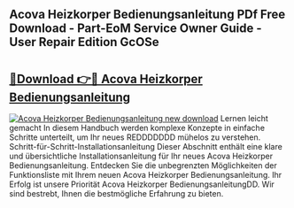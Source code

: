 ## Acova Heizkorper Bedienungsanleitung PDf Free Download - Part-EoM Service Owner Guide - User Repair Edition GcOSe

# <h2><a href="http://df0w6qv.blite.top/?on=Acova+Heizkorper+Bedienungsanleitung">🔗Download 👉🔴 Acova Heizkorper Bedienungsanleitung</a></h2>

[![Acova Heizkorper Bedienungsanleitung new download](https://i.imgur.com/lujVjoI.png)](http://df0w6qv.blite.top/?on=Acova+Heizkorper+Bedienungsanleitung)
Lernen leicht gemacht In diesem Handbuch werden komplexe Konzepte in einfache Schritte unterteilt, um Ihr neues REDDDDDDD mühelos zu verstehen. Schritt-für-Schritt-Installationsanleitung Dieser Abschnitt enthält eine klare und übersichtliche Installationsanleitung für Ihr neues Acova Heizkorper Bedienungsanleitung. Entdecken Sie die unbegrenzten Möglichkeiten der Funktionsliste mit Ihrem neuen Acova Heizkorper Bedienungsanleitung. Ihr Erfolg ist unsere Priorität Acova Heizkorper BedienungsanleitungDD. Wir sind bestrebt, Ihnen die bestmögliche Erfahrung zu bieten.
